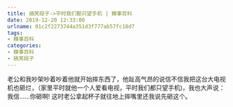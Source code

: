 ```yaml
---
title: 搞笑段子->平时我们都只望手机 | 糗事百科
date: 2019-12-20 12:33:00
urlname: 01c2f2273744a351d3f777ab57fc18d7
tags: 
- 糗事百科
categories:
- 糗事百科
- 搞笑段子
---
```

老公和我吵架吵着吵着他就开始摔东西了，他趾高气昂的说信不信我把这台大电视机也砸烂，（家里平时就他一个人爱看电视，平时我们都只望手机)，我也大声说：我信……你砸啊!  这时老公拿起杯子就往地上摔嘴里还我说先砸这个。


